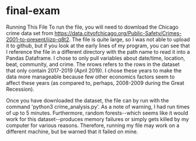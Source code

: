 # final-exam

Running This File
To run the file, you will need to download the Chicago crime data set from https://data.cityofchicago.org/Public-Safety/Crimes-2001-to-present/ijzp-q8t2. The file is quite large, so I was not able to upload it to github, but if you look at the
early lines of my program, you can see that I reference the file in a different directory with the path name to read it into a Pandas
Dataframe. I chose to only pull variables about date/time, location, beat, community, and crime. The nrows refers to the rows in the 
dataset that only contain 2017-2019 (April 2019). I chose these years to make the data more manageable because few other economics factors seem to affect these years (as compared to, perhaps, 2008-2009 during the Great Recession). 

Once you have downloaded the dataset, the file can by run with the command 'python3 crime_analysis.py'. As a note of warning, I had run times of up to 5 minutes. Furthermore, random forests--which seems like it would work for this dataset--produces memory failures or simply gets killed by my computer for various reasons. Therefore, running my file may work on a different machine, but be warned that it failed on mine.
